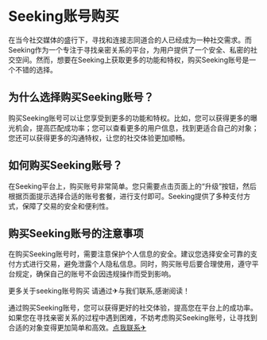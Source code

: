 # Seeking账号购买

在当今社交媒体的盛行下，寻找和连接志同道合的人已经成为一种社交需求。而Seeking作为一个专注于寻找亲密关系的平台，为用户提供了一个安全、私密的社交空间。然而，想要在Seeking上获取更多的功能和特权，购买Seeking账号是一个不错的选择。

## 为什么选择购买Seeking账号？

购买Seeking账号可以让您享受到更多的功能和特权。比如，您可以获得更多的曝光机会，提高匹配成功率；您可以查看更多的用户信息，找到更适合自己的对象；您还可以获得更多的沟通特权，让您的社交体验更加顺畅。

## 如何购买Seeking账号？

在Seeking平台上，购买账号非常简单。您只需要点击页面上的“升级”按钮，然后根据页面提示选择合适的账号套餐，进行支付即可。Seeking提供了多种支付方式，保障了交易的安全和便利性。

## 购买Seeking账号的注意事项

在购买Seeking账号时，需要注意保护个人信息的安全。建议您选择安全可靠的支付方式进行交易，避免泄露个人隐私信息。同时，购买账号后要合理使用，遵守平台规定，确保自己的账号不会因违规操作而受到影响。

更多关于seeking账号购买 请通过✈与我们联系,感谢阅读！

通过购买Seeking账号，您可以获得更好的社交体验，提高您在平台上的成功率。如果您在寻找亲密关系的过程中遇到困难，不妨考虑购买Seeking账号，让寻找到合适的对象变得更加简单和高效。[点我联系✈](https://www.G208.com)